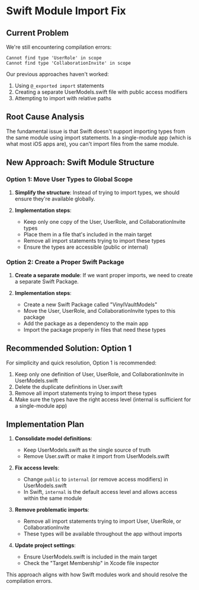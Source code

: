 # Swift Module Import Fix

## Current Problem

We're still encountering compilation errors:

```
Cannot find type 'UserRole' in scope
Cannot find type 'CollaborationInvite' in scope
```

Our previous approaches haven't worked:
1. Using `@_exported import` statements
2. Creating a separate UserModels.swift file with public access modifiers
3. Attempting to import with relative paths

## Root Cause Analysis

The fundamental issue is that Swift doesn't support importing types from the same module using import statements. In a single-module app (which is what most iOS apps are), you can't import files from the same module.

## New Approach: Swift Module Structure

### Option 1: Move User Types to Global Scope

1. **Simplify the structure**: Instead of trying to import types, we should ensure they're available globally.

2. **Implementation steps**:
   - Keep only one copy of the User, UserRole, and CollaborationInvite types
   - Place them in a file that's included in the main target
   - Remove all import statements trying to import these types
   - Ensure the types are accessible (public or internal)

### Option 2: Create a Proper Swift Package

1. **Create a separate module**: If we want proper imports, we need to create a separate Swift Package.

2. **Implementation steps**:
   - Create a new Swift Package called "VinylVaultModels"
   - Move the User, UserRole, and CollaborationInvite types to this package
   - Add the package as a dependency to the main app
   - Import the package properly in files that need these types

## Recommended Solution: Option 1

For simplicity and quick resolution, Option 1 is recommended:

1. Keep only one definition of User, UserRole, and CollaborationInvite in UserModels.swift
2. Delete the duplicate definitions in User.swift
3. Remove all import statements trying to import these types
4. Make sure the types have the right access level (internal is sufficient for a single-module app)

## Implementation Plan

1. **Consolidate model definitions**:
   - Keep UserModels.swift as the single source of truth
   - Remove User.swift or make it import from UserModels.swift

2. **Fix access levels**:
   - Change `public` to `internal` (or remove access modifiers) in UserModels.swift
   - In Swift, `internal` is the default access level and allows access within the same module

3. **Remove problematic imports**:
   - Remove all import statements trying to import User, UserRole, or CollaborationInvite
   - These types will be available throughout the app without imports

4. **Update project settings**:
   - Ensure UserModels.swift is included in the main target
   - Check the "Target Membership" in Xcode file inspector

This approach aligns with how Swift modules work and should resolve the compilation errors.
